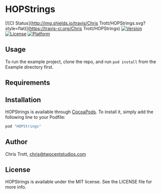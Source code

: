# HOPStrings

[![CI Status](http://img.shields.io/travis/Chris Trott/HOPStrings.svg?style=flat)](https://travis-ci.org/Chris Trott/HOPStrings)
[![Version](https://img.shields.io/cocoapods/v/HOPStrings.svg?style=flat)](http://cocoapods.org/pods/HOPStrings)
[![License](https://img.shields.io/cocoapods/l/HOPStrings.svg?style=flat)](http://cocoapods.org/pods/HOPStrings)
[![Platform](https://img.shields.io/cocoapods/p/HOPStrings.svg?style=flat)](http://cocoapods.org/pods/HOPStrings)

## Usage

To run the example project, clone the repo, and run `pod install` from the Example directory first.

## Requirements

## Installation

HOPStrings is available through [CocoaPods](http://cocoapods.org). To install
it, simply add the following line to your Podfile:

```ruby
pod "HOPStrings"
```

## Author

Chris Trott, chris@twocentstudios.com

## License

HOPStrings is available under the MIT license. See the LICENSE file for more info.
